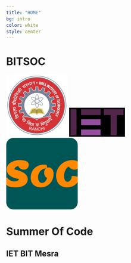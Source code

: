 ```yaml
---
title: "HOME"
bg: intro
color: white
style: center
---
```

# **BITSOC**

![BIT Mesra](img/resized_BIT.png)
![IET](img/resized_IET_LOGO.png)
![BITSoC](img/android-chrome-192x192.png)

# Summer Of Code
## IET BIT Mesra
